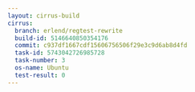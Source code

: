 ```yaml
---
layout: cirrus-build
cirrus:
  branch: erlend/regtest-rewrite
  build-id: 5146640850354176
  commit: c937df1667cdf15606756506f29e3c9d6ab8d4fd
  task-id: 5743042726985728
  task-number: 3
  os-name: Ubuntu
  test-result: 0
---
```

